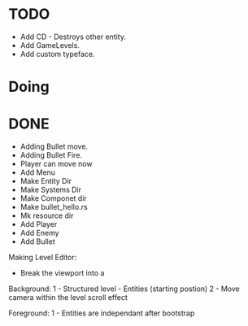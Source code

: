
# TODO
- Add CD - Destroys other entity.
- Add GameLevels.
- Add custom typeface.

# Doing



# DONE
- Adding Bullet move.
- Adding Bullet Fire.
- Player can move now
- Add Menu
- Make Entity Dir
- Make Systems Dir
- Make Componet dir
- Make bullet_hello.rs
- Mk resource dir
- Add Player
- Add Enemy
- Add Bullet


Making Level Editor:
- Break the viewport into a

Background:
1 - Structured level - Entities (starting postion)
2 - Move camera within the level scroll effect

Foreground:
1 - Entities are independant after bootstrap

